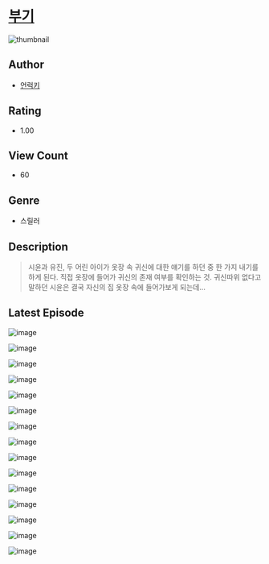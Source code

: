 # [부기](https://comic.naver.com/challenge/list?titleId=810632)
![thumbnail](https://image-comic.pstatic.net/user_contents_data/challenge_comic/2023/05/24/354883/upload_7233400238016456245_480x623.jpeg)

## Author
- [언럭키](https://comic.naver.com/artistTitle?id=354883)

## Rating
- 1.00

## View Count
- 60

## Genre
- 스릴러

## Description
> 시윤과 유진, 두 어린 아이가 옷장 속 귀신에 대한 얘기를 하던 중 한 가지 내기를 하게 된다. 직접 옷장에 들어가 귀신의 존재 여부를 확인하는 것. 귀신따위 없다고 말하던 시윤은 결국 자신의 집 옷장 속에 들어가보게 되는데...


## Latest Episode
![image](https://image-comic.pstatic.net/user_contents_data/challenge_comic/2023/05/24/354883/upload_7364900764251664944.jpeg)

![image](https://image-comic.pstatic.net/user_contents_data/challenge_comic/2023/05/24/354883/upload_3616728283605121337.jpeg)

![image](https://image-comic.pstatic.net/user_contents_data/challenge_comic/2023/05/24/354883/upload_7378640222883821158.jpeg)

![image](https://image-comic.pstatic.net/user_contents_data/challenge_comic/2023/05/24/354883/upload_7161679124584739379.jpeg)

![image](https://image-comic.pstatic.net/user_contents_data/challenge_comic/2023/05/24/354883/upload_3978478605129036599.jpeg)

![image](https://image-comic.pstatic.net/user_contents_data/challenge_comic/2023/05/24/354883/upload_7161346161422788196.jpeg)

![image](https://image-comic.pstatic.net/user_contents_data/challenge_comic/2023/05/24/354883/upload_3775536219890530406.jpeg)

![image](https://image-comic.pstatic.net/user_contents_data/challenge_comic/2023/05/24/354883/upload_3630858081777563494.jpeg)

![image](https://image-comic.pstatic.net/user_contents_data/challenge_comic/2023/05/24/354883/upload_7364622556925866341.jpeg)

![image](https://image-comic.pstatic.net/user_contents_data/challenge_comic/2023/05/24/354883/upload_7147832975344231728.jpeg)

![image](https://image-comic.pstatic.net/user_contents_data/challenge_comic/2023/05/24/354883/upload_3761687901791990071.jpeg)

![image](https://image-comic.pstatic.net/user_contents_data/challenge_comic/2023/05/24/354883/upload_3979321934842311782.jpeg)

![image](https://image-comic.pstatic.net/user_contents_data/challenge_comic/2023/05/24/354883/upload_3833183653075432294.jpeg)

![image](https://image-comic.pstatic.net/user_contents_data/challenge_comic/2023/05/24/354883/upload_3918755336037675617.jpeg)

![image](https://image-comic.pstatic.net/user_contents_data/challenge_comic/2023/05/24/354883/upload_3616779045957756209.jpeg)
